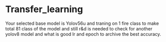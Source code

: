 # Transfer_learning
Your selected base model is Yolov56u and traning on 1 fire class to make total 81 class of the model and still r&amp;d is needed to check for another yolov8 model and what is good lr and epoch to archive the best accuracy.
